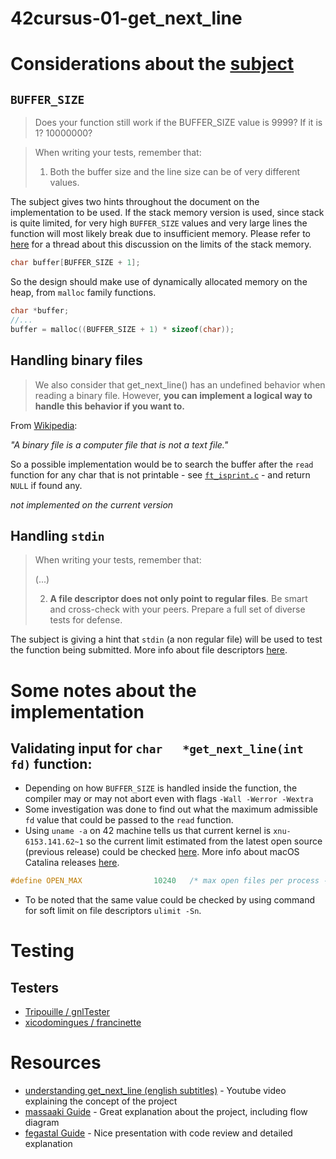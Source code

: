 # 42cursus-01-get_next_line


# Considerations about the [subject](pdf/42cursus_get_next_line_v10.pdf)


## `BUFFER_SIZE`

> Does your function still work if the BUFFER_SIZE value is 9999? If it is 1? 10000000?

> When writing your tests, remember that:
> 1) Both the buffer size and the line size can be of very different values.

The subject gives two hints throughout the document on the implementation to be used. If the stack memory version is used, since stack is quite limited, for very high `BUFFER_SIZE` values and very large lines the function will most likely break due to insufficient memory. Please refer to [here](https://stackoverflow.com/questions/10482974/why-is-stack-memory-size-so-limited) for a thread about this discussion on the limits of the stack memory.

```c
char buffer[BUFFER_SIZE + 1];
```

So the design should make use of dynamically allocated memory on the heap, from `malloc` family functions.
```c
char *buffer;
//...
buffer = malloc((BUFFER_SIZE + 1) * sizeof(char));
```

## Handling binary files

> We also consider that get_next_line() has an undefined behavior when reading a binary file. However, **you can implement a logical way to handle this behavior if you want to.**

From [Wikipedia](https://en.wikipedia.org/wiki/Binary_file): 

*"A binary file is a computer file that is not a text file."*

So a possible implementation would be to search the buffer after the `read` function for any char that is not printable - see [`ft_isprint.c`](https://github.com/pvaladares/42cursus-00-Libft/blob/main/ft_isprint.c) - and return `NULL` if found any. 

*not implemented on the current version*


## Handling `stdin`

> When writing your tests, remember that:
> 
> (...)
> 
> 2) **A file descriptor does not only point to regular files**.
> Be smart and cross-check with your peers. Prepare a full set of diverse tests for defense.

The subject is giving a hint that `stdin` (a non regular file) will be used to test the function being submitted. More info about file descriptors [here](https://en.wikipedia.org/wiki/File_descriptor).

# Some notes about the implementation

## Validating input for `char	*get_next_line(int fd)` function:

- Depending on how `BUFFER_SIZE` is handled inside the function, the compiler may or may not abort even with flags `-Wall -Werror -Wextra`
- Some investigation was done to find out what the maximum admissible `fd` value that could be passed to the `read` function.
- Using `uname -a` on 42 machine tells us that current kernel is `xnu-6153.141.62~1` so the current limit estimated from the latest open source (previous release) could be checked [here](https://opensource.apple.com/source/xnu/xnu-6153.141.1/bsd/sys/syslimits.h.auto.html). More info about macOS Catalina releases [here](https://en.wikipedia.org/wiki/MacOS_Catalina).

```c
#define OPEN_MAX                10240   /* max open files per process - todo, make a config option? */
```

- To be noted that the same value could be checked by using command for soft limit on file descriptors `ulimit -Sn`.


# Testing

## Testers
- [Tripouille / gnlTester](https://github.com/Tripouille/gnlTester)
- [xicodomingues / francinette](https://github.com/xicodomingues/francinette)
  
# Resources
* [understanding get_next_line (english subtitles)](https://www.youtube.com/watch?v=-Mt2FdJjVno) - Youtube video explaining the concept of the project
* [massaaki Guide](https://github.com/massaaki/ft_phase01-get_next_line) - Great explanation about the project, including flow diagram
* [fegastal Guide](https://github.com/fegastal/42SP-get_next_line-contents) - Nice presentation with code review and detailed explanation
